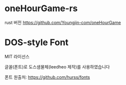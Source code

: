 # oneHourGame-rs
rust 버전 https://github.com/Youngjin-com/oneHourGame

DOS-style Font
======================================================

MIT 라이선스

글꼴(폰트)로 도스샘물체(leedheo 제작)를 사용하였습니다

폰트 원출처: https://github.com/hurss/fonts 
